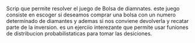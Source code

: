 Scrip que permite resolver el juego de Bolsa de diamnates.
este juego consiste en escoger si deseamos comprar una bolsa con un numero determinado de diamantes y ademas si nos conviene devolverla y recatar parte de la inversion.
es un ejerciio interezante que permite usar funiones de distribucion probabilistaticas para tomar las desiciones.

